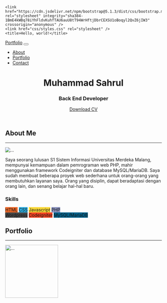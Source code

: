 <!DOCTYPE html>
<html lang="en">
  <head>
    <meta charset="utf-8" />
    <meta name="viewport" content="width=device-width, initial-scale=1, shrink-to-fit=no" />
    <link rel="icon" type="image/x-icon" href="assets/MS.png" />
    <script src="https://use.fontawesome.com/releases/v5.15.3/js/all.js" crossorigin="anonymous"></script>
    <!-- Google fonts-->
    <link href="https://fonts.googleapis.com/css?family=Source+Sans+Pro:300,400,700,300italic,400italic,700italic" rel="stylesheet" type="text/css" />
    <link href="https://fonts.googleapis.com/css?family=Merriweather+Sans:400,700" rel="stylesheet" />
    <link href="https://fonts.googleapis.com/css?family=Merriweather:400,300,300italic,400italic,700,700italic" rel="stylesheet" type="text/css" />

    <link href="https://cdn.jsdelivr.net/npm/bootstrap@5.1.3/dist/css/bootstrap.min.css" rel="stylesheet" integrity="sha384-1BmE4kWBq78iYhFldvKuhfTAU6auU8tT94WrHftjDbrCEXSU1oBoqyl2QvZ6jIW3" crossorigin="anonymous" />
    <link href="css/styles.css" rel="stylesheet" />
    <title>Hello, world!</title>
  </head>
  <body id="page-top">
    <nav class="navbar navbar-expand-lg navbar-light fixed-top py-3" id="mainNav">
      <div class="container">
        <a class="navbar-brand" href="#page-top">Portfolio</a>
        <button class="navbar-toggler" type="button" data-bs-toggle="collapse" data-bs-target="#navbarResponsive" aria-controls="navbarResponsive" aria-expanded="false" aria-label="Toggle navigation">
          <span class="navbar-toggler-icon"></span>
        </button>
        <div class="collapse navbar-collapse" id="navbarResponsive">
          <ul class="navbar-nav ms-auto my-2 my-lg-0">
            <li class="nav-item"><a class="nav-link" href="#about">About</a></li>
            <li class="nav-item"><a class="nav-link" href="#portfolio">Portfolio</a></li>
            <li class="nav-item"><a class="nav-link" href="#contact">Contact</a></li>
          </ul>
        </div>
      </div>
    </nav>
    <!-- Masthead-->
    <header class="masthead d-flex align-items-center">
      <div class="container px-4 px-lg-5 text-center">
        <h1 class="mb-1 fw-bold text-white">Muhammad Sahrul</h1>
        <h3 class="mb-5 fw-normal text-white">Back End Developer</h3>
        <a class="btn btn-outline-light btn-xl" target="_blank" href="https://drive.google.com/u/0/uc?id=1Rp2mf1ZQToXX_9W9G7ZbQ3NfjPu7_fGL&export=download">Download CV</a>
      </div>
    </header>
    <!-- About Me-->
    <section class="page-section" id="about">
      <div class="container px-4 px-lg-5">
        <h2 class="text-center mt-0">About Me</h2>
        <hr class="divider" />
        <div class="row gx-4 gx-lg-5">
          <div class="col-lg-4 col-md-6 text-center">
            <div class="img-about">
              <img class="mx-auto my-auto rounded-circle border-0" src="assets/me.jpeg" alt="..." />
              <!-- <h4>Muhammad Sahrul</h4> -->
              <!-- <p class="text-muted">Back End Developer</p> -->
            </div>
          </div>
          <div class="col-lg-7 col-md-6">
            <p class="text-muted mb-3">
              Saya seorang lulusan S1 Sistem Informasi Universitas Merdeka Malang, mempunyai kemampuan dalam pemrograman web PHP, mahir menggunakan framework Codeigniter dan database MySQL/MariaDB. Saya sudah membuat beberapa proyek web
              sederhana untuk orang-orang yang membutuhkan layanan saya. Orang yang disiplin, dapat beradaptasi dengan orang lain, dan senang belajar hal-hal baru.
              <!-- I am an information system graduate. Have skills in PHP web programming. I'm also proficient in using the Codeigniter framework and MySQL/MariaDB database. I've made a few simple web projects for people who need my services. A
              disciplined person, have a good sense of teamwork, and eager to learn new things. -->
            </p>
            <h3 class="h4 mb-2">Skills</h3>
            <span class="btn btn-default text-white" style="background-color: #ed6727">HTML</span>
            <span class="btn btn-default text-white" style="background-color: #2bacdf">CSS</span>
            <span class="btn btn-default text-white" style="background-color: #fad838">Javascript</span>
            <span class="btn btn-default text-white" style="background-color: #8a92bf">PHP</span>
            <div class="mt-2">
              <a class="btn btn-default text-white" style="background-color: #464646">Wordpress</a>
              <a class="btn btn-default text-white" style="background-color: #ee4323">Codeigniter</a>
              <a class="btn btn-default text-white" style="background-color: #00618a">MySQL/MariaDB</a>
            </div>
          </div>
        </div>
      </div>
    </section>
    <!--Portfolio-->
    <section class="page-section bg-gray" id="portfolio">
      <div class="container px-4 px-lg-5">
        <h2 class="text-center mt-0">Portfolio</h2>
        <hr class="divider" />
        <div class="row">
          <div class="col-lg-4 col-sm-6 mb-4 mt-2">
            <!-- Portfolio item 1-->
            <div class="portfolio-item">
              <a class="portfolio-link" data-bs-toggle="modal" href="#portfolioModal1">
                <!-- <div class="portfolio-hover">
                  <div class="portfolio-hover-content"><i class="fas fa-plus fa-3x"></i></div>
                </div> -->
                <img class="img-fluid" style="min-height: 100%; height: 170px; object-fit: cover" src="assets/portfolio/koperasi.PNG" alt="..." />
              </a>
              <div class="portfolio-caption">
                <div class="portfolio-caption-heading fw-normal fs-5">Aplikasi Koperasi Simpan Pinjam</div>
                <!-- <div class="portfolio-caption-subheading text-muted">Illustration</div> -->
              </div>
            </div>
          </div>
          <div class="col-lg-4 col-sm-6 mb-4 mt-2">
            <!-- Portfolio item 1-->
            <div class="portfolio-item">
              <a class="portfolio-link" data-bs-toggle="modal" href="#portfolioModal2">
                <!-- <div class="portfolio-hover">
                  <div class="portfolio-hover-content"><i class="fas fa-plus fa-3x"></i></div>
                </div> -->
                <img class="img-fluid" style="min-height: 100%; height: 170px; object-fit: cover" src="assets/portfolio/cokelat.PNG" alt="..." />
              </a>
              <div class="portfolio-caption">
                <div class="portfolio-caption-heading fw-normal fs-5">Web Profile dan Penjualan UMKM</div>
                <!-- <div class="portfolio-caption-subheading text-muted">Illustration</div> -->
              </div>
            </div>
          </div>
          <div class="col-lg-4 col-sm-6 mb-4 mt-2">
            <!-- Portfolio item 1-->
            <div class="portfolio-item">
              <a class="portfolio-link" data-bs-toggle="modal" href="#portfolioModal3">
                <!-- <div class="portfolio-hover">
                  <div class="portfolio-hover-content"><i class="fas fa-plus fa-3x"></i></div>
                </div> -->
                <img class="img-fluid" style="min-height: 100%; height: 170px; object-fit: cover" src="assets/portfolio/kontak2.PNG" alt="..." />
              </a>
              <div class="portfolio-caption">
                <div class="portfolio-caption-heading fw-normal fs-5">Web Kontak dan Cari Kata Baku</div>
                <!-- <div class="portfolio-caption-subheading text-muted">Illustration</div> -->
              </div>
            </div>
          </div>
          <div class="col-lg-4 col-sm-6 mb-4 mt-2">
            <!-- Portfolio item 1-->
            <div class="portfolio-item">
              <a class="portfolio-link" data-bs-toggle="modal" href="#portfolioModal4">
                <!-- <div class="portfolio-hover">
                  <div class="portfolio-hover-content"><i class="fas fa-plus fa-3x"></i></div>
                </div> -->
                <img class="img-fluid" style="min-height: 100%; height: 170px; object-fit: cover" src="assets/portfolio/chat.PNG" alt="..." />
              </a>
              <div class="portfolio-caption">
                <div class="portfolio-caption-heading fw-normal fs-5">Chatbot FAQ Helpdesk</div>
                <!-- <div class="portfolio-caption-subheading text-muted">Illustration</div> -->
              </div>
            </div>
          </div>
        </div>
      </div>
    </section>
    <section class="page-section" id="contact">
      <div class="container px-4 px-lg-5 text-center align-items-center">
        <h2 class="text-center mt-0">Contact</h2>
        <hr class="divider" />
        <div class="row">
          <ul class="list-inline mb-5">
            <li class="list-inline-item">
              <a class="social-link rounded-circle text-white" target="_blank" href="https://api.whatsapp.com/send?phone=6285336167970"><i class="fab fa-whatsapp"></i></a>
            </li>
            <li class="list-inline-item">
              <a class="social-link rounded-circle text-white" target="_blank" href="https://mail.google.com/mail/u/0/?fs=1&to=msahrul1608@gmail.com&su=Your+Subject+Here&body=Write+Your+Message...&tf=cm"><i class="far fa-envelope"></i></a>
            </li>
            <li class="list-inline-item">
              <a class="social-link rounded-circle text-white" target="_blank" href="https://www.instagram.com/md.sahrul/"><i class="fab fa-instagram"></i></a>
            </li>
            <li class="list-inline-item">
              <a class="social-link rounded-circle text-white" target="_blank" href="https://www.linkedin.com/in/muh-sahrul16/"><i class="fab fa-linkedin-in"></i></a>
            </li>
          </ul>
        </div>
      </div>
    </section>
    <!-- Footer-->
    <footer class="bg-linear py-4">
      <div class="container px-4 px-lg-5"><div class="small text-center text-white">Copyright &copy; 2021 - Muhammad Sahrul.</div></div>
    </footer>

    <!-- Portfolio item 1 modal popup-->
    <div class="portfolio-modal modal fade" id="portfolioModal1" tabindex="-1" role="dialog" aria-hidden="true">
      <div class="modal-dialog">
        <div class="modal-content">
          <div class="close-modal" data-bs-dismiss="modal"><img src="assets/close-icon.svg" alt="Close modal" /></div>
          <div class="container">
            <div class="row justify-content-center">
              <div class="col-lg-12">
                <div class="modal-body">
                  <!-- Project details-->
                  <h4 class="text-uppercase mb-4">Web Koperasi Simpan Pinjam Perhutani Malang</h4>
                  <div id="carousel1" class="carousel slide" data-bs-ride="carousel">
                    <div class="carousel-inner">
                      <div class="carousel-item active">
                        <img src="assets/portfolio/koperasi.PNG" class="d-block w-100" alt="..." />
                      </div>
                      <div class="carousel-item">
                        <img src="assets/portfolio/koperasi4.PNG" class="d-block w-100" alt="..." />
                      </div>
                      <div class="carousel-item">
                        <img src="assets/portfolio/koperasi2.PNG" class="d-block w-100" alt="..." />
                      </div>
                      <div class="carousel-item">
                        <img src="assets/portfolio/koperasi5.PNG" class="d-block w-100" alt="..." />
                      </div>
                      <div class="carousel-item">
                        <img src="assets/portfolio/koperasi3.PNG" class="d-block w-100" alt="..." />
                      </div>
                    </div>
                    <button class="carousel-control-prev" type="button" data-bs-target="#carousel1" data-bs-slide="prev">
                      <span class="carousel-control-prev-icon" aria-hidden="true"></span>
                      <span class="visually-hidden">Previous</span>
                    </button>
                    <button class="carousel-control-next" type="button" data-bs-target="#carousel1" data-bs-slide="next">
                      <span class="carousel-control-next-icon" aria-hidden="true"></span>
                      <span class="visually-hidden">Next</span>
                    </button>
                  </div>
                  <p class="text-start m-1">
                    Aplikasi koperasi simpan pinjam ini dibagun menggunakan bahasa pemrograman PHP dan framework Codeignier 3. Berguna untuk memudahkan admin dalam melakukan pencatatan transaksi ke nasabah seperti fitur mengelola simpanan,
                    pinjaman, pengajuan pinjaman dan investasi tabungan. fitur-fitur dari aplikasi ini antara lain :
                  </p>
                  <ul class="text-start">
                    <li>Multi user</li>
                    <li>pembagian SHU</li>
                    <li>Pembukuan usaha tahunan</li>
                    <li>perhitungan denda</li>
                    <li>cetak laporan berbentuk PDF</li>
                  </ul>
                  <button class="btn btn-danger btn-xl text-uppercase" data-bs-dismiss="modal" type="button">
                    <i class="fas fa-times me-1"></i>
                    Close
                  </button>
                </div>
              </div>
            </div>
          </div>
        </div>
      </div>
    </div>

    <!-- Portfolio item 2 modal popup-->
    <div class="portfolio-modal modal fade" id="portfolioModal2" tabindex="-1" role="dialog" aria-hidden="true">
      <div class="modal-dialog">
        <div class="modal-content">
          <div class="close-modal" data-bs-dismiss="modal"><img src="assets/close-icon.svg" alt="Close modal" /></div>
          <div class="container">
            <div class="row justify-content-center">
              <div class="col-lg-12">
                <div class="modal-body">
                  <!-- Project details-->
                  <h4 class="text-uppercase mb-4">Web Profile dan Penjualan UMKM</h4>
                  <div id="carousel2" class="carousel slide" data-bs-ride="carousel">
                    <div class="carousel-inner">
                      <div class="carousel-item active">
                        <img src="assets/portfolio/cokelat.PNG" class="d-block w-100" alt="..." />
                      </div>
                      <div class="carousel-item">
                        <img src="assets/portfolio/cokelat1.PNG" class="d-block w-100" alt="..." />
                      </div>
                      <div class="carousel-item">
                        <img src="assets/portfolio/cokelat2.PNG" class="d-block w-100" alt="..." />
                      </div>
                      <div class="carousel-item">
                        <img src="assets/portfolio/cokelat3.PNG" class="d-block w-100" alt="..." />
                      </div>
                      <div class="carousel-item">
                        <img src="assets/portfolio/cokelat_admin.PNG" class="d-block w-100" alt="..." />
                      </div>
                      <div class="carousel-item">
                        <img src="assets/portfolio/cokelat4.PNG" class="d-block w-100" alt="..." />
                      </div>
                    </div>
                    <button class="carousel-control-prev" type="button" data-bs-target="#carousel2" data-bs-slide="prev">
                      <span class="carousel-control-prev-icon" aria-hidden="true"></span>
                      <span class="visually-hidden">Previous</span>
                    </button>
                    <button class="carousel-control-next" type="button" data-bs-target="#carousel2" data-bs-slide="next">
                      <span class="carousel-control-next-icon" aria-hidden="true"></span>
                      <span class="visually-hidden">Next</span>
                    </button>
                  </div>
                  <p class="text-start m-1">
                    Web profile dan penjualan UMKM ini dibagun menggunakan bahasa pemrograman PHP dan framework Codeignier 4. Berguna untuk memudahkan para pemilik usaha UMKM untuk mempromosikan usahanya dan mengatur produk-produk yang akan
                    dijual. fitur-fitur dari aplikasi ini antara lain :
                  </p>
                  <ul class="text-start">
                    <li>Multi user</li>
                    <li>Keranjang belanja</li>
                    <li>pengelolaan produk</li>
                    <li>pengelolaan pesanan</li>
                  </ul>
                  <button class="btn btn-danger btn-xl text-uppercase" data-bs-dismiss="modal" type="button">
                    <i class="fas fa-times me-1"></i>
                    Close
                  </button>
                </div>
              </div>
            </div>
          </div>
        </div>
      </div>
    </div>

    <!-- Portfolio item 3 modal popup-->
    <div class="portfolio-modal modal fade" id="portfolioModal3" tabindex="-1" role="dialog" aria-hidden="true">
      <div class="modal-dialog">
        <div class="modal-content">
          <div class="close-modal" data-bs-dismiss="modal"><img src="assets/close-icon.svg" alt="Close modal" /></div>
          <div class="container">
            <div class="row justify-content-center">
              <div class="col-lg-12">
                <div class="modal-body">
                  <!-- Project details-->
                  <h4 class="text-uppercase mb-4">Web Kontak dan Cari Kata Baku</h4>
                  <div id="carousel3" class="carousel slide" data-bs-ride="carousel">
                    <div class="carousel-inner">
                      <div class="carousel-item active">
                        <img src="assets/portfolio/kontak2.PNG" class="d-block w-100" alt="..." />
                      </div>
                      <div class="carousel-item">
                        <img src="assets/portfolio/kontak1.PNG" class="d-block w-100" alt="..." />
                      </div>
                      <div class="carousel-item">
                        <img src="assets/portfolio/kontak3.PNG" class="d-block w-100" alt="..." />
                      </div>
                      <div class="carousel-item">
                        <img src="assets/portfolio/kontak4.PNG" class="d-block w-100" alt="..." />
                      </div>
                    </div>
                    <button class="carousel-control-prev" type="button" data-bs-target="#carousel3" data-bs-slide="prev">
                      <span class="carousel-control-prev-icon" aria-hidden="true"></span>
                      <span class="visually-hidden">Previous</span>
                    </button>
                    <button class="carousel-control-next" type="button" data-bs-target="#carousel3" data-bs-slide="next">
                      <span class="carousel-control-next-icon" aria-hidden="true"></span>
                      <span class="visually-hidden">Next</span>
                    </button>
                  </div>
                  <p class="text-start m-1">
                    Web kontak dan cari kata baku ini dibagun menggunakan bahasa pemrograman PHP dan framework Codeignier 4. Berguna untuk memudahkan para siswa yang kesulitan mencari kontak dari siswa lain, agar siswa dapat berbahasa yang
                    baik sesuai kata baku disediakan menu pencarian kata baku yang terhubung dengan Kateglo menggunakan API. fitur-fitur dari aplikasi ini antara lain :
                  </p>
                  <ul class="text-start">
                    <li>Multi user</li>
                    <li>pengelolaan kontak siswa</li>
                    <li>API untuk pecarian kata baku</li>
                  </ul>
                  <button class="btn btn-danger btn-xl text-uppercase" data-bs-dismiss="modal" type="button">
                    <i class="fas fa-times me-1"></i>
                    Close
                  </button>
                </div>
              </div>
            </div>
          </div>
        </div>
      </div>
    </div>

    <!-- Portfolio item 4 modal popup-->
    <div class="portfolio-modal modal fade" id="portfolioModal4" tabindex="-1" role="dialog" aria-hidden="true">
      <div class="modal-dialog">
        <div class="modal-content">
          <div class="close-modal" data-bs-dismiss="modal"><img src="assets/close-icon.svg" alt="Close modal" /></div>
          <div class="container">
            <div class="row justify-content-center">
              <div class="col-lg-12">
                <div class="modal-body">
                  <!-- Project details-->
                  <h4 class="text-uppercase mb-4">Web Kontak dan Cari Kata Baku</h4>
                  <div id="carousel4" class="carousel slide" data-bs-ride="carousel">
                    <div class="carousel-inner">
                      <div class="carousel-item active">
                        <img src="assets/portfolio/chat.PNG" class="d-block w-100" alt="..." />
                      </div>
                      <div class="carousel-item">
                        <img src="assets/portfolio/chat1.PNG" class="d-block w-100" alt="..." />
                      </div>
                      <div class="carousel-item">
                        <img src="assets/portfolio/chat2.PNG" class="d-block w-100" alt="..." />
                      </div>
                      <div class="carousel-item">
                        <img src="assets/portfolio/chat3.PNG" class="d-block w-100" alt="..." />
                      </div>
                      <div class="carousel-item">
                        <img src="assets/portfolio/chat4.PNG" class="d-block w-100" alt="..." />
                      </div>
                    </div>
                    <button class="carousel-control-prev" type="button" data-bs-target="#carousel4" data-bs-slide="prev">
                      <span class="carousel-control-prev-icon" aria-hidden="true"></span>
                      <span class="visually-hidden">Previous</span>
                    </button>
                    <button class="carousel-control-next" type="button" data-bs-target="#carousel4" data-bs-slide="next">
                      <span class="carousel-control-next-icon" aria-hidden="true"></span>
                      <span class="visually-hidden">Next</span>
                    </button>
                  </div>
                  <p class="text-start m-1">
                    Chatbot FAQ Helpdesk ini dibagun menggunakan bahasa pemrograman PHP Native. Berguna untuk membantu menjawab pertanyaan karyawan Kimia Farma yang mengalami kendala pada perangkatnya. jika pertanyaan ada yang tidak ada
                    dalam database FAQ Kiia Farma maka sistem akan mengarahkan user untuk membuat tiket pengaduan. fitur-fitur dari aplikasi ini antara lain :
                  </p>
                  <ul class="text-start">
                    <li>Pengelolaan pertanyaan dan jawaban</li>
                    <li>Grafik pertanyaan yang banyak ditanyakan</li>
                    <li>Pengelolaan pertanyaan yang belum ada jawaban</li>
                  </ul>
                  <button class="btn btn-danger btn-xl text-uppercase" data-bs-dismiss="modal" type="button">
                    <i class="fas fa-times me-1"></i>
                    Close
                  </button>
                </div>
              </div>
            </div>
          </div>
        </div>
      </div>
    </div>

    <script src="https://cdn.jsdelivr.net/npm/bootstrap@5.1.3/dist/js/bootstrap.min.js" integrity="sha384-QJHtvGhmr9XOIpI6YVutG+2QOK9T+ZnN4kzFN1RtK3zEFEIsxhlmWl5/YESvpZ13" crossorigin="anonymous"></script>
    <script src="js/scripts.js"></script>
  </body>
</html>
